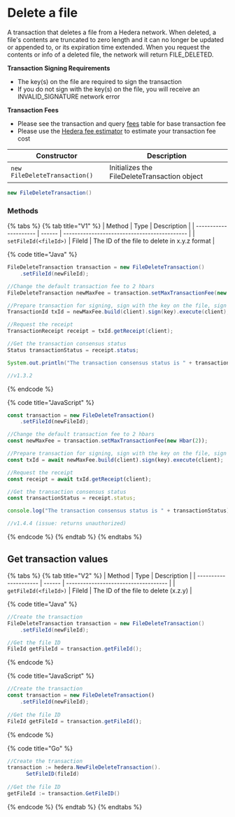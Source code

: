 # Delete a file

A transaction that deletes a file from a Hedera network. When deleted, a file's contents are truncated to zero length and it can no longer be updated or appended to, or its expiration time extended. When you request the contents or info of a deleted file, the network will return FILE\_DELETED.

**Transaction Signing Requirements**

* The key(s) on the file are required to sign the transaction
* If you do not sign with the key(s) on the file, you will receive an INVALID\_SIGNATURE network error

**Transaction Fees**

* Please see the transaction and query [fees](../../../networks/mainnet/fees/#transaction-and-query-fees) table for base transaction fee
* Please use the [Hedera fee estimator](https://hedera.com/fees) to estimate your transaction fee cost

| Constructor                   | Description                                  |
| ----------------------------- | -------------------------------------------- |
| `new FileDeleteTransaction()` | Initializes the FileDeleteTransaction object |

```java
new FileDeleteTransaction()
```

### Methods

{% tabs %}
{% tab title="V1" %}
| Method                | Type   | Description                                  |
| --------------------- | ------ | -------------------------------------------- |
| `setFileId(<fileId>)` | FileId | The ID of the file to delete in x.y.z format |

{% code title="Java" %}
```java
FileDeleteTransaction transaction = new FileDeleteTransaction()
    .setFileId(newFileId);

//Change the default transaction fee to 2 hbars
FileDeleteTransaction newMaxFee = transaction.setMaxTransactionFee(new Hbar(2));

//Prepare transaction for signing, sign with the key on the file, sign with the client operator key and submit to a Hedera network
TransactionId txId = newMaxFee.build(client).sign(key).execute(client);

//Request the receipt
TransactionReceipt receipt = txId.getReceipt(client);

//Get the transaction consensus status
Status transactionStatus = receipt.status;

System.out.println("The transaction consensus status is " + transactionStatus);

//v1.3.2
```
{% endcode %}

{% code title="JavaScript" %}
```javascript
const transaction = new FileDeleteTransaction()
    .setFileId(newFileId);

//Change the default transaction fee to 2 hbars
const newMaxFee = transaction.setMaxTransactionFee(new Hbar(2));

//Prepare transaction for signing, sign with the key on the file, sign with the client operator key and submit to a Hedera network
const txId = await newMaxFee.build(client).sign(key).execute(client);

//Request the receipt
const receipt = await txId.getReceipt(client);

//Get the transaction consensus status
const transactionStatus = receipt.status;

console.log("The transaction consensus status is " + transactionStatus);

//v1.4.4 (issue: returns unauthorized)
```
{% endcode %}
{% endtab %}
{% endtabs %}

## Get transaction values

{% tabs %}
{% tab title="V2" %}
| Method                | Type   | Description                          |
| --------------------- | ------ | ------------------------------------ |
| `getFileId(<fileId>)` | FileId | The ID of the file to delete (x.z.y) |

{% code title="Java" %}
```java
//Create the transaction
FileDeleteTransaction transaction = new FileDeleteTransaction()
    .setFileId(newFileId);

//Get the file ID
FileId getFileId = transaction.getFileId();
```
{% endcode %}

{% code title="JavaScript" %}
```javascript
//Create the transaction
const transaction = new FileDeleteTransaction()
    .setFileId(newFileId);
    
//Get the file ID
FileId getFileId = transaction.getFileId();
```
{% endcode %}

{% code title="Go" %}
```java
//Create the transaction
transaction := hedera.NewFileDeleteTransaction().
	  SetFileID(fileId)
	
//Get the file ID
getFileId := transaction.GetFileID()
```
{% endcode %}
{% endtab %}
{% endtabs %}

##
